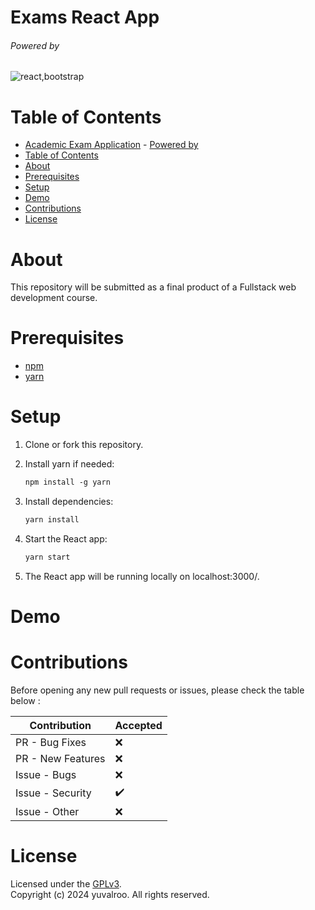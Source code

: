 # Exams React App

<!-- {project logo}

<img src="./.github/assets/logo.png"/> -->

###### Powered by
![react,bootstrap](https://skillicons.dev/icons?i=react,bootstrap)


# Table of Contents
- [Academic Exam Application](#Academic-Exam-Application)
          - [Powered by](#powered-by)
- [Table of Contents](#table-of-contents)
- [About](#about)
- [Prerequisites](#prerequisites)
- [Setup](#setup)
- [Demo](#demo)
- [Contributions](#contributions)
- [License](#license)


# About
This repository will be submitted as a final product of a Fullstack web development course.

# Prerequisites
- [npm](https://www.npmjs.com/)
- [yarn](https://yarnpkg.com/)

# Setup
1. Clone or fork this repository.
1. Install yarn if needed:
    ```ps
    npm install -g yarn
    ```

1. Install dependencies:  
    ```ps
    yarn install
    ```

2. Start the React app:  
    ```ps
    yarn start
    ```
3. The React app will be running locally on localhost:3000/.

# Demo

<!-- {image / gif / link to a demo of the project}

<img src="./.github/assets/demo.png"/> -->


# Contributions

Before opening any new pull requests or issues, please check the table below :

| Contribution      | Accepted |
| ----------------- | -------- |
| PR - Bug Fixes    | ❌        |
| PR - New Features | ❌        |
| Issue - Bugs      | ❌        |
| Issue - Security  | ✔️        |
| Issue - Other     | ❌        |

# License
Licensed under the [GPLv3](./LICENSE).  
Copyright (c) 2024 yuvalroo. All rights reserved.
